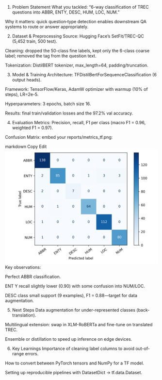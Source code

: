 
1. Problem Statement
What you tackled: “6-way classification of TREC questions into ABBR, ENTY, DESC, HUM, LOC, NUM.”

Why it matters: quick question‐type detection enables downstream QA systems to route or answer appropriately.

2. Dataset & Preprocessing
Source: Hugging Face’s SetFit/TREC-QC (5,452 train, 500 test).

Cleaning: dropped the 50-class fine labels, kept only the 6-class coarse label; removed the tag from the question text.

Tokenization: DistilBERT tokenizer, max_length=64, padding/truncation.

3. Model & Training
Architecture: TFDistilBertForSequenceClassification (6 output heads).

Framework: TensorFlow/Keras, AdamW optimizer with warmup (10% of steps), LR=2e-5.

Hyperparameters: 3 epochs, batch size 16.

Results: final train/validation losses and the 97.2% val accuracy.

4. Evaluation
Metrics: Precision, recall, F1 per class (macro F1 = 0.96, weighted F1 = 0.97).

Confusion Matrix: embed your reports/metrics_tf.png:

markdown
Copy
Edit
![Confusion Matrix](reports/metrics_tf.png)
Key observations:

Perfect ABBR classification.

ENT Y recall slightly lower (0.90) with some confusion into NUM/LOC.

DESC class small support (9 examples), F1 = 0.88—target for data augmentation.

5. Next Steps
Data augmentation for under-represented classes (back-translation).

Multilingual extension: swap in XLM-RoBERTa and fine-tune on translated TREC.

Ensemble or distillation to speed up inference on edge devices.

6. Key Learnings
Importance of cleaning label columns to avoid out-of-range errors.

How to convert between PyTorch tensors and NumPy for a TF model.

Setting up reproducible pipelines with DatasetDict → tf.data.Dataset.